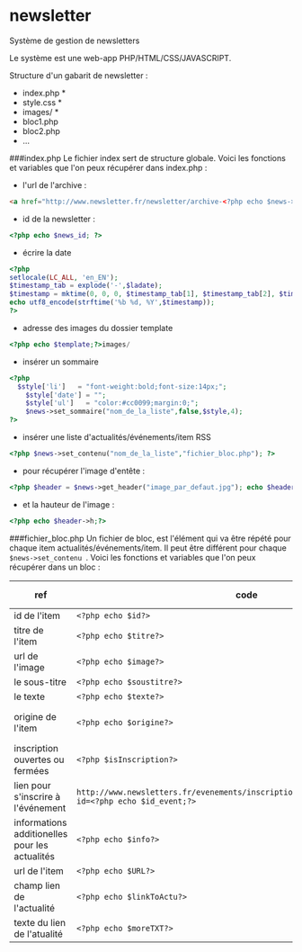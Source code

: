newsletter
==========

Système de gestion de newsletters

Le système est une web-app PHP/HTML/CSS/JAVASCRIPT.


Structure d'un gabarit de newsletter :

- index.php *
- style.css *
- images/ *
- bloc1.php
- bloc2.php
- …

###index.php
Le fichier index sert de structure globale.
Voici les fonctions et variables que l'on peux récupérer dans index.php :

- l'url de l'archive :
```html
<a href="http://www.newsletter.fr/newsletter/archive-<?php echo $news->unique_id();?>.html">Cliquer ici</a>
``` 
- id de la newsletter :
```php
<?php echo $news_id; ?>
```
- écrire la date
```php
<?php
setlocale(LC_ALL, 'en_EN');
$timestamp_tab = explode('-',$ladate);
$timestamp = mktime(0, 0, 0, $timestamp_tab[1], $timestamp_tab[2], $timestamp_tab[0]); 
echo utf8_encode(strftime('%b %d, %Y',$timestamp));
?>
```
- adresse des images du dossier template
```php
<?php echo $template;?>images/
```
- insérer un sommaire
```php
<?php
  $style['li']   = "font-weight:bold;font-size:14px;";
	$style['date'] = "";
	$style['ul']   = "color:#cc0099;margin:0;";
	$news->set_sommaire("nom_de_la_liste",false,$style,4);
?>
```
- insérer une liste d'actualités/événements/item RSS
```php
<?php $news->set_contenu("nom_de_la_liste","fichier_bloc.php"); ?>
```
- pour récupérer l'image d'entête :
```php
<?php $header = $news->get_header("image_par_defaut.jpg"); echo $header->image;?>
```
- et la hauteur de l'image :
```php
<?php echo $header->h;?>
```


###fichier_bloc.php
Un fichier de bloc, est l'élément qui va être répété pour chaque item actualités/événements/item. Il peut être différent pour chaque ```$news->set_contenu ```.
Voici les fonctions et variables que l'on peux récupérer dans un bloc :

ref | code | valeurs attendues (si nécéssaire)
----|------|-----
id de l'item | ```<?php echo $id?>``` | int
titre de l'item | ```<?php echo $titre?>``` | texte
url de l'image | ```<?php echo $image?>``` | url ou empty
le sous-titre | ```<?php echo $soustitre?>``` | texte ou empty
le texte | ```<?php echo $texte?>``` | html / tinymce
origine de l'item | ```<?php echo $origine?>```| evenement_db, evenement_new_db, actu, rss
inscription ouvertes ou fermées | ```<?php $isInscription?>``` | 1 ou 0
lien pour s'inscrire à l'événement | ```http://www.newsletters.fr/evenements/inscription/inscription_multiple.php?id=<?php echo $id_event;?>``` | 
informations additionelles pour les actualités | ```<?php echo $info?>``` | html
url de l'item | ```<?php echo $URL?>``` | url ou empty
champ lien de l'actualité | ```<?php echo $linkToActu?>```| url ou empty
texte du lien de l'atualité | ```<?php echo $moreTXT?>``` | texte ou empty




